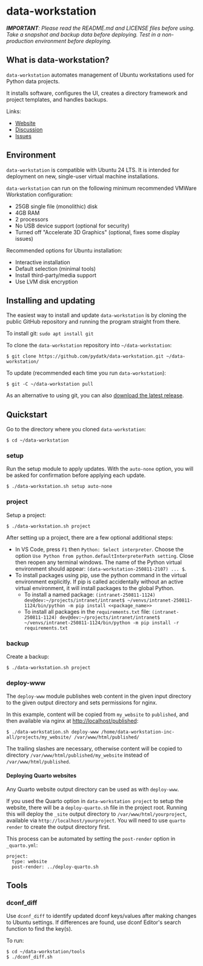 # data-workstation

_**IMPORTANT**: Please read the README.md and LICENSE files before using. Take a snapshot and backup data before deploying. Test in a non-production environment before deploying._

## What is data-workstation?

`data-workstation` automates management of Ubuntu workstations used for Python data projects.

It installs software, configures the UI, creates a directory framework and project templates, and handles backups.

Links:

- [Website](https://www.pydatk.com/)
- [Discussion](https://github.com/pydatk/data-workstation/discussions)
- [Issues](https://github.com/pydatk/data-workstation/issues)

## Environment

`data-workstation` is compatible with Ubuntu 24 LTS. It is intended for deployment on new, single-user virtual machine installations. 

`data-workstation` can run on the following minimum recommended VMWare Workstation configuration:

- 25GB single file (monolithic) disk
- 4GB RAM
- 2 processors
- No USB device support (optional for security)
- Turned off "Accelerate 3D Graphics" (optional, fixes some display issues)

Recommended options for Ubuntu installation:

- Interactive installation
- Default selection (minimal tools)
- Install third-party/media support
- Use LVM disk encryption

## Installing and updating

The easiest way to install and update `data-workstation` is by cloning the public GitHub repository and running the program straight from there.

To install git: `sudo apt install git`

To clone the `data-workstation` repository into `~/data-workstation`:

```
$ git clone https://github.com/pydatk/data-workstation.git ~/data-workstation/
```

To update (recommended each time you run `data-workstation`):

```
$ git -C ~/data-workstation pull
```

As an alternative to using git, you can also [download the latest release](https://github.com/pydatk/data-workstation/releases).

## Quickstart

Go to the directory where you cloned `data-workstation`:

```
$ cd ~/data-workstation
```

### setup

Run the setup module to apply updates. With the `auto-none` option, you will be asked for confirmation before applying each update.

```
$ ./data-workstation.sh setup auto-none
```

### project

Setup a project:

```
$ ./data-workstation.sh project
```

After setting up a project, there are a few optional additional steps:

- In VS Code, press `F1` then `Python: Select interpreter`. Choose the option `Use Python from python.defaultInterpreterPath setting`. Close then reopen any terminal windows. The name of the Python virtual environment should appear: `(data-workstation-250811-2107) ... $`.
- To install packages using pip, use the python command in the virtual environment explicitly. If pip is called accidentally without an active virtual environment, it will install packages to the global Python.
    - To install a named package: `(intranet-250811-1124) dev@dev:~/projects/intranet/intranet$ ~/venvs/intranet-250811-1124/bin/python -m pip install <<package_name>>`
    - To install all packages in the `requirements.txt` file: `(intranet-250811-1124) dev@dev:~/projects/intranet/intranet$ ~/venvs/intranet-250811-1124/bin/python -m pip install -r requirements.txt`

### backup

Create a backup:

```
$ ./data-workstation.sh project
```

### deploy-www

The `deploy-www` module publishes web content in the given input directory to the given output directory and sets permissions for nginx. 

In this example, content will be copied from `my_website` to `published`, and then available via nginx at [http://localhost/published](http://localhost/published):

```
$ ./data-workstation.sh deploy-www /home/data-workstation-inc-all/projects/my_website/ /var/www/html/published/
```

The trailing slashes are necessary, otherwise content will be copied to directory `/var/www/html/published/my_website` instead of `/var/www/html/published`.

#### Deploying Quarto websites

Any Quarto website output directory can be used as with `deploy-www`.

If you used the Quarto option in `data-workstation project` to setup the website, there will be a `deploy-quarto.sh` file in the project root. Running this will deploy the `_site` output directory to `/var/www/html/yourproject`, available via `http://localhost/yourproject`. You will need to use `quarto render` to create the output directory first.

This process can be automated by setting the `post-render` option in `_quarto.yml`:

```
project:
  type: website
  post-render: ../deploy-quarto.sh
```

## Tools

### dconf_diff

Use `dconf_diff` to identify updated dconf keys/values after making changes to Ubuntu settings. If differences are found, use dconf Editor's search function to find the key(s).

To run:

```
$ cd ~/data-workstation/tools
$ ./dconf_diff.sh
```